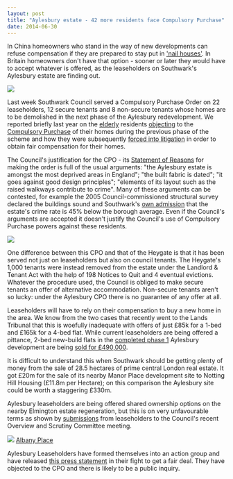 ```yaml
---
layout: post
title: "Aylesbury estate - 42 more residents face Compulsory Purchase"
date: 2014-06-30
---
```

In China homeowners who stand in the way of new developments can refuse compensation if they are prepared to stay put in ['nail houses'](http://www.theguardian.com/cities/gallery/2014/apr/15/china-nail-houses-in-pictures-property-development). In Britain homeowners don't have that option - sooner or later they would have to accept whatever is offered, as the leaseholders on Southwark's Aylesbury estate are finding out. 

![](http://static.guim.co.uk/sys-images/Guardian/Pix/pictures/2014/4/13/1397410555601/baac3533-f9fe-4c47-994d-eeadf76d8ee1-620x461.jpeg)

Last week Southwark Council served a Compulsory Purchase Order on 22 leaseholders, 12 secure tenants and 8 non-secure tenants whose homes are to be demolished in the next phase of the Aylesbury redevelopment. We reported briefly last year on the [elderly](http://heygate.github.io/img/SNWolverton.pdf) residents [objecting](http://heygate.github.io/img/ObjectionCPOAugust2012.pdf) to the [Compulsory Purchase](http://heygate.github.io/img/WolvertonCPO.pdf) of their homes during the previous phase of the scheme and how they were subsequently [forced into litigation](/2014-05-30-aylesbury-leaseholder-fights-incestuous-valuation/) in order to obtain fair compensation for their homes.

The Council's justification for the CPO - its [Statement of Reasons](http://heygate.github.io/img/AylesburyPhase3CPO.pdf) for making the order is full of the usual arguments: "the Aylesbury estate is amongst the most deprived areas in England"; "the built fabric is dated"; "it goes against good design principles"; "elements of its layout such as the raised walkways contribute to crime". 
Many of these arguments can be contested, for example the 2005 Council-commissioned structural survey declared the buildings sound and Southwark's [own admission](http://www.southwark.gov.uk/info/200179/aylesbury_estate/2686/aylesbury_development_partnership/2) that the estate's crime rate is 45% below the borough average. Even if the Council's arguments are accepted it doesn't justify the Council's use of Compulsory Purchase powers against these residents.

![](http://www.insidehousing.co.uk/pictures/643xAny/2/6/5/18265_Regen_Aylesbury_032.jpg)

One difference between this CPO and that of the Heygate is that it has been served not just on leaseholders but also on council tenants. The Heygate's 1,000 tenants were instead removed from the estate under the Landlord & Tenant Act with the help of 198 Notices to Quit and 4 eventual evictions. Whatever the procedure used, the Council is obliged to make secure tenants an offer of alternative accommodation. Non-secure tenants aren't so lucky: under the Aylesbury CPO there is no guarantee of any offer at all. 

Leaseholders will have to rely on their compensation to buy a new home in the area. We know from the two cases that recently went to the Lands Tribunal that this is woefully inadequate with offers of just £85k for a 1-bed and £165k for a 4-bed flat. While current leaseholders are being offered a pittance, 2-bed new-build flats in the [completed phase 1](http://www.burgessterrace.co.uk/) Aylesbury development are being [sold for £490,000](http://www.dropbox.com/s/v02kjcryf8ni15r/LandRegistryTitleTGL392009.pdf). 

It is difficult to understand this when Southwark should be getting plenty of money from the sale of 28.5 hectares of prime central London real estate. It got £20m for the sale of its nearby Manor Place development site to Notting Hill Housing (£11.8m per Hectare); on this comparison the Aylesbury site could be worth a staggering £330m.

Aylesbury leaseholders are being offered shared ownership options on the nearby Elmington estate regeneration, but this is on very unfavourable terms as shown by [submissions](http://moderngov.southwarksites.com/documents/s45196/Representation%20from%20Aylesbury%20Leaseholders%20Action%20Group.pdf) from leaseholders to the Council's recent Overview and Scrutiny Committee meeting. 

![](http://www.ruskinwalk.co.uk/images/common/ruskin-walk-brochure.jpg)
[Albany Place](http://www.albany-place.co.uk/)

Aylesbury Leaseholders have formed themselves into an action group and have released [this press statement](https://www.dropbox.com/s/vjtwnow85uwfta0/AylesburyCPOPressStatement4July2014v3.pdf) in their fight to get a fair deal. They have objected to the CPO and there is likely to be a public inquiry. 
